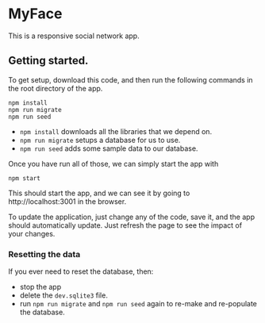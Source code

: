 # MyFace

This is a responsive social network app.

## Getting started.

To get setup, download this code, and then run the following commands in the root directory of the app.

```shell
npm install
npm run migrate
npm run seed
```

- `npm install` downloads all the libraries that we depend on.
- `npm run migrate` setups a database for us to use.
- `npm run seed` adds some sample data to our database.

Once you have run all of those, we can simply start the app with

```shell
npm start
```

This should start the app, and we can see it by going to http://localhost:3001 in the browser.

To update the application, just change any of the code, save it, and the app should automatically update.
Just refresh the page to see the impact of your changes.

### Resetting the data

If you ever need to reset the database, then:

- stop the app
- delete the `dev.sqlite3` file.
- run `npm run migrate` and `npm run seed` again to re-make and re-populate the database.

